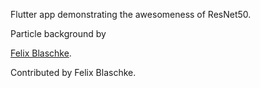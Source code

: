 Flutter app demonstrating the awesomeness of ResNet50.


Particle background by 

[Felix Blaschke](https://github.com/flutter/samples/tree/master/web/particle_background).

Contributed by Felix Blaschke.